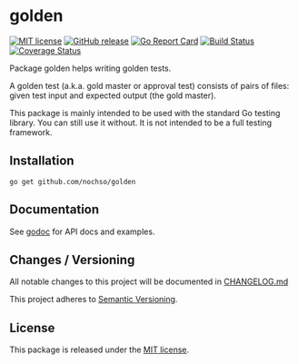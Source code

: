 golden
======

[![MIT license](https://img.shields.io/badge/license-MIT-blue.svg)](LICENSE.md)
[![GitHub release](https://img.shields.io/github/release/nochso/golden.svg)](https://github.com/nochso/golden/releases)
[![Go Report Card](https://goreportcard.com/badge/github.com/nochso/golden)](https://goreportcard.com/report/github.com/nochso/golden)
[![Build Status](https://travis-ci.org/nochso/golden.svg?branch=master)](https://travis-ci.org/nochso/golden)
[![Coverage Status](https://coveralls.io/repos/github/nochso/golden/badge.svg?branch=master)](https://coveralls.io/github/nochso/golden?branch=master)

Package golden helps writing golden tests.

A golden test (a.k.a. gold master or approval test) consists of pairs of
files: given test input and expected output (the gold master).

This package is mainly intended to be used with the standard Go testing
library. You can still use it without. It is not intended to be a full
testing framework.


Installation
------------

    go get github.com/nochso/golden


Documentation
-------------

See [godoc](https://godoc.org/github.com/nochso/golden) for API docs and
examples.


Changes / Versioning
--------------------

All notable changes to this project will be documented in [CHANGELOG.md](CHANGELOG.md)

This project adheres to [Semantic Versioning](http://semver.org/).


License
-------

This package is released under the [MIT license](LICENSE.md).